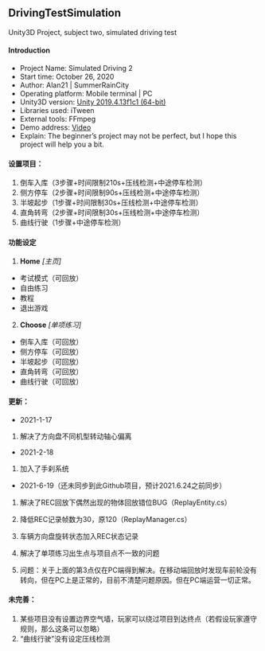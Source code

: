 ## DrivingTestSimulation
 Unity3D Project, subject two, simulated driving test
 
#### Introduction
 - Project Name: Simulated Driving 2
 - Start time: ‎October 26, 2020
 - Author: Alan21 | SummerRainCity
 - Operating platform: Mobile terminal | PC
 - Unity3D version: [Unity 2019.4.13f1c1 (64-bit)](https://unity.cn/releases/full/2019)
 - Libraries used: iTween
 - External tools: FFmpeg
 - Demo address: [Video](https://www.bilibili.com/video/bv1hK4y1Q79G)
 - Explain: The beginner’s project may not be perfect, but I hope this project will help you a bit.

#### 设置项目：
 1. 倒车入库（3步骤+时间限制210s+压线检测+中途停车检测）
 3. 侧方停车（2步骤+时间限制90s+压线检测+中途停车检测）　　
 4. 半坡起步（1步骤+时间限制30s+压线检测+中途停车检测）
 5. 直角转弯（2步骤+时间限制30s+压线检测+中途停车检测）
 6. 曲线行驶（1步骤+中途停车检测）

#### 功能设定
1. **Home** *[主页]*
 - 考试模式（可回放）
 - 自由练习
 - 教程
 - 退出游戏
2. **Choose** *[单项练习]*
 - 倒车入库（可回放）
 - 侧方停车（可回放）
 - 半坡起步（可回放）
 - 直角转弯（可回放）
 - 曲线行驶（可回放）
 
#### 更新：
 - 2021-1-17
 1. 解决了方向盘不同机型转动轴心偏离

 - 2021-2-18
 1. 加入了手刹系统

 - 2021-6-19（还未同步到此Github项目，预计2021.6.24之前同步）
 1. 解决了REC回放下偶然出现的物体回放错位BUG（ReplayEntity.cs）
 2. 降低REC记录帧数为30，原120（ReplayManager.cs）
 3. 车辆方向盘旋转状态加入REC状态记录
 4. 解决了单项练习出生点与项目点不一致的问题
 
 5. 问题：关于上面的第3点仅在PC端得到解决。在移动端回放时发现车前轮没有转向，但在PC上是正常的，目前不清楚问题原因。但在PC端运营一切正常。


#### 未完善：
 1. 某些项目没有设置边界空气墙，玩家可以绕过项目到达终点（若假设玩家遵守规则，那么这条可以忽略）
 2. “曲线行驶”没有设定压线检测
